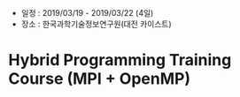* 일정 : 2019/03/19 - 2019/03/22 (4일)
* 장소 : 한국과학기술정보연구원(대전 카이스트)

# Hybrid Programming Training Course (MPI + OpenMP)





